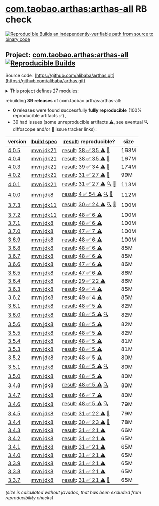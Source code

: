 [com.taobao.arthas:arthas-all](https://central.sonatype.com/artifact/com.taobao.arthas/arthas-all/versions) RB check
=======

[![Reproducible Builds](https://reproducible-builds.org/images/logos/rb.svg) an independently-verifiable path from source to binary code](https://reproducible-builds.org/)

## Project: [com.taobao.arthas:arthas-all](https://central.sonatype.com/artifact/com.taobao.arthas/arthas-all/versions) [![Reproducible Builds](https://img.shields.io/endpoint?url=https://raw.githubusercontent.com/jvm-repo-rebuild/reproducible-central/master/content/com/taobao/arthas/badge.json)](https://github.com/jvm-repo-rebuild/reproducible-central/blob/master/content/com/taobao/arthas/README.md)

Source code: [https://github.com/alibaba/arthas.git](https://github.com/alibaba/arthas.git)

<details><summary>This project defines 27 modules:</summary>

* [com.taobao.arthas:arthas-agent](https://central.sonatype.com/artifact/com.taobao.arthas/arthas-agent/overview)
* [com.taobao.arthas:arthas-agent-attach](https://central.sonatype.com/artifact/com.taobao.arthas/arthas-agent-attach/overview)
* [com.taobao.arthas:arthas-all](https://central.sonatype.com/artifact/com.taobao.arthas/arthas-all/overview)
* [com.taobao.arthas:arthas-boot](https://central.sonatype.com/artifact/com.taobao.arthas/arthas-boot/overview)
* [com.taobao.arthas:arthas-boot3](https://central.sonatype.com/artifact/com.taobao.arthas/arthas-boot3/overview)
* [com.taobao.arthas:arthas-bytekit](https://central.sonatype.com/artifact/com.taobao.arthas/arthas-bytekit/overview)
* [com.taobao.arthas:arthas-client](https://central.sonatype.com/artifact/com.taobao.arthas/arthas-client/overview)
* [com.taobao.arthas:arthas-common](https://central.sonatype.com/artifact/com.taobao.arthas/arthas-common/overview)
* [com.taobao.arthas:arthas-core](https://central.sonatype.com/artifact/com.taobao.arthas/arthas-core/overview)
* [com.taobao.arthas:arthas-demo](https://central.sonatype.com/artifact/com.taobao.arthas/arthas-demo/overview)
* [com.taobao.arthas:arthas-grpc-server](https://central.sonatype.com/artifact/com.taobao.arthas/arthas-grpc-server/overview)
* [com.taobao.arthas:arthas-grpc-web-proxy](https://central.sonatype.com/artifact/com.taobao.arthas/arthas-grpc-web-proxy/overview)
* [com.taobao.arthas:arthas-memorycompiler](https://central.sonatype.com/artifact/com.taobao.arthas/arthas-memorycompiler/overview)
* [com.taobao.arthas:arthas-packaging](https://central.sonatype.com/artifact/com.taobao.arthas/arthas-packaging/overview)
* [com.taobao.arthas:arthas-site](https://central.sonatype.com/artifact/com.taobao.arthas/arthas-site/overview)
* [com.taobao.arthas:arthas-spring-boot-starter](https://central.sonatype.com/artifact/com.taobao.arthas/arthas-spring-boot-starter/overview)
* [com.taobao.arthas:arthas-spy](https://central.sonatype.com/artifact/com.taobao.arthas/arthas-spy/overview)
* [com.taobao.arthas:arthas-testcase](https://central.sonatype.com/artifact/com.taobao.arthas/arthas-testcase/overview)
* [com.taobao.arthas:arthas-tunnel-client](https://central.sonatype.com/artifact/com.taobao.arthas/arthas-tunnel-client/overview)
* [com.taobao.arthas:arthas-tunnel-common](https://central.sonatype.com/artifact/com.taobao.arthas/arthas-tunnel-common/overview)
* [com.taobao.arthas:arthas-tunnel-server](https://central.sonatype.com/artifact/com.taobao.arthas/arthas-tunnel-server/overview)
* [com.taobao.arthas:math-game](https://central.sonatype.com/artifact/com.taobao.arthas/math-game/overview)
* [com.taobao.arthas:native-agent](https://central.sonatype.com/artifact/com.taobao.arthas/native-agent/overview)
* [com.taobao.arthas:native-agent-common](https://central.sonatype.com/artifact/com.taobao.arthas/native-agent-common/overview)
* [com.taobao.arthas:native-agent-management-web](https://central.sonatype.com/artifact/com.taobao.arthas/native-agent-management-web/overview)
* [com.taobao.arthas:native-agent-proxy](https://central.sonatype.com/artifact/com.taobao.arthas/native-agent-proxy/overview)
* [com.taobao.arthas:web-ui](https://central.sonatype.com/artifact/com.taobao.arthas/web-ui/overview)
</details>

rebuilding **39 releases** of com.taobao.arthas:arthas-all:
- **0** releases were found successfully **fully reproducible** (100% reproducible artifacts :white_check_mark:),
- 39 had issues (some unreproducible artifacts :warning:, see eventual :mag: diffoscope and/or :memo: issue tracker links):

| version | [build spec](/BUILDSPEC.md) | [result](https://reproducible-builds.org/docs/jvm/): reproducible? | size |
| -- | --------- | ------ | -- |
| [4.0.5](https://central.sonatype.com/artifact/com.taobao.arthas/arthas-all/4.0.5/pom) | [mvn jdk21](arthas-4.0.5.buildspec) | [result](arthas-all-4.0.5.buildinfo): [38 :white_check_mark:  35 :warning:](arthas-all-4.0.5.buildcompare) [:memo:](https://github.com/alibaba/arthas/pull/3001) | 168M |
| [4.0.4](https://central.sonatype.com/artifact/com.taobao.arthas/arthas-all/4.0.4/pom) | [mvn jdk21](arthas-4.0.4.buildspec) | [result](arthas-all-4.0.4.buildinfo): [38 :white_check_mark:  35 :warning:](arthas-all-4.0.4.buildcompare) [:memo:](https://github.com/alibaba/arthas/pull/3001) | 167M |
| [4.0.3](https://central.sonatype.com/artifact/com.taobao.arthas/arthas-all/4.0.3/pom) | [mvn jdk21](arthas-4.0.3.buildspec) | [result](arthas-all-4.0.3.buildinfo): [39 :white_check_mark:  34 :warning:](arthas-all-4.0.3.buildcompare) [:memo:](https://github.com/alibaba/arthas/pull/3001) | 174M |
| [4.0.2](https://central.sonatype.com/artifact/com.taobao.arthas/arthas-all/4.0.2/pom) | [mvn jdk21](arthas-4.0.2.buildspec) | [result](arthas-all-4.0.2.buildinfo): [31 :white_check_mark:  27 :warning:](arthas-all-4.0.2.buildcompare) [:memo:](https://github.com/alibaba/arthas/pull/3001) | 99M |
| [4.0.1](https://central.sonatype.com/artifact/com.taobao.arthas/arthas-all/4.0.1/pom) | [mvn jdk21](arthas-4.0.1.buildspec) | [result](arthas-all-4.0.1.buildinfo): [31 :white_check_mark:  27 :warning:](arthas-all-4.0.1.buildcompare) [:mag:](arthas-all-4.0.1.diffoscope) [:memo:](https://github.com/alibaba/arthas/pull/3001) | 113M |
| [4.0.0](https://central.sonatype.com/artifact/com.taobao.arthas/arthas-all/4.0.0/pom) | [mvn jdk8](arthas-4.0.0.buildspec) | [result](arthas-all-4.0.0.buildinfo): [4 :white_check_mark:  54 :warning:](arthas-all-4.0.0.buildcompare) [:mag:](arthas-all-4.0.0.diffoscope) [:memo:](https://github.com/alibaba/arthas/pull/3001) | 112M |
| [3.7.3](https://central.sonatype.com/artifact/com.taobao.arthas/arthas-all/3.7.3/pom) | [mvn jdk11](arthas-3.7.3.buildspec) | [result](arthas-all-3.7.3.buildinfo): [30 :white_check_mark:  24 :warning:](arthas-all-3.7.3.buildcompare) [:mag:](arthas-all-3.7.3.diffoscope) [:memo:](https://github.com/alibaba/arthas/pull/3001) | 100M |
| [3.7.2](https://central.sonatype.com/artifact/com.taobao.arthas/arthas-all/3.7.2/pom) | [mvn jdk11](arthas-3.7.2.buildspec) | [result](arthas-all-3.7.2.buildinfo): [48 :white_check_mark:  6 :warning:](arthas-all-3.7.2.buildcompare) | 100M |
| [3.7.1](https://central.sonatype.com/artifact/com.taobao.arthas/arthas-all/3.7.1/pom) | [mvn jdk8](arthas-3.7.1.buildspec) | [result](arthas-all-3.7.1.buildinfo): [48 :white_check_mark:  6 :warning:](arthas-all-3.7.1.buildcompare) | 100M |
| [3.7.0](https://central.sonatype.com/artifact/com.taobao.arthas/arthas-all/3.7.0/pom) | [mvn jdk8](arthas-3.7.0.buildspec) | [result](arthas-all-3.7.0.buildinfo): [47 :white_check_mark:  7 :warning:](arthas-all-3.7.0.buildcompare) | 100M |
| [3.6.9](https://central.sonatype.com/artifact/com.taobao.arthas/arthas-all/3.6.9/pom) | [mvn jdk8](arthas-3.6.9.buildspec) | [result](arthas-all-3.6.9.buildinfo): [48 :white_check_mark:  6 :warning:](arthas-all-3.6.9.buildcompare) | 100M |
| [3.6.8](https://central.sonatype.com/artifact/com.taobao.arthas/arthas-all/3.6.8/pom) | [mvn jdk8](arthas-3.6.8.buildspec) | [result](arthas-all-3.6.8.buildinfo): [48 :white_check_mark:  6 :warning:](arthas-all-3.6.8.buildcompare) | 85M |
| [3.6.7](https://central.sonatype.com/artifact/com.taobao.arthas/arthas-all/3.6.7/pom) | [mvn jdk8](arthas-3.6.7.buildspec) | [result](arthas-all-3.6.7.buildinfo): [48 :white_check_mark:  6 :warning:](arthas-all-3.6.7.buildcompare) | 85M |
| [3.6.6](https://central.sonatype.com/artifact/com.taobao.arthas/arthas-all/3.6.6/pom) | [mvn jdk8](arthas-3.6.6.buildspec) | [result](arthas-all-3.6.6.buildinfo): [47 :white_check_mark:  6 :warning:](arthas-all-3.6.6.buildcompare) | 86M |
| [3.6.5](https://central.sonatype.com/artifact/com.taobao.arthas/arthas-all/3.6.5/pom) | [mvn jdk8](arthas-3.6.5.buildspec) | [result](arthas-all-3.6.5.buildinfo): [47 :white_check_mark:  6 :warning:](arthas-all-3.6.5.buildcompare) | 86M |
| [3.6.4](https://central.sonatype.com/artifact/com.taobao.arthas/arthas-all/3.6.4/pom) | [mvn jdk8](arthas-3.6.4.buildspec) | [result](arthas-all-3.6.4.buildinfo): [29 :white_check_mark:  22 :warning:](arthas-all-3.6.4.buildcompare) | 86M |
| [3.6.3](https://central.sonatype.com/artifact/com.taobao.arthas/arthas-all/3.6.3/pom) | [mvn jdk8](arthas-3.6.3.buildspec) | [result](arthas-all-3.6.3.buildinfo): [49 :white_check_mark:  4 :warning:](arthas-all-3.6.3.buildcompare) | 85M |
| [3.6.2](https://central.sonatype.com/artifact/com.taobao.arthas/arthas-all/3.6.2/pom) | [mvn jdk8](arthas-3.6.2.buildspec) | [result](arthas-all-3.6.2.buildinfo): [49 :white_check_mark:  4 :warning:](arthas-all-3.6.2.buildcompare) | 85M |
| [3.6.1](https://central.sonatype.com/artifact/com.taobao.arthas/arthas-all/3.6.1/pom) | [mvn jdk8](arthas-3.6.1.buildspec) | [result](arthas-all-3.6.1.buildinfo): [48 :white_check_mark:  5 :warning:](arthas-all-3.6.1.buildcompare) | 82M |
| [3.6.0](https://central.sonatype.com/artifact/com.taobao.arthas/arthas-all/3.6.0/pom) | [mvn jdk8](arthas-3.6.0.buildspec) | [result](arthas-all-3.6.0.buildinfo): [48 :white_check_mark:  5 :warning:](arthas-all-3.6.0.buildcompare) [:mag:](arthas-all-3.6.0.diffoscope) | 82M |
| [3.5.6](https://central.sonatype.com/artifact/com.taobao.arthas/arthas-all/3.5.6/pom) | [mvn jdk8](arthas-3.5.6.buildspec) | [result](arthas-all-3.5.6.buildinfo): [48 :white_check_mark:  5 :warning:](arthas-all-3.5.6.buildcompare) | 82M |
| [3.5.5](https://central.sonatype.com/artifact/com.taobao.arthas/arthas-all/3.5.5/pom) | [mvn jdk8](arthas-3.5.5.buildspec) | [result](arthas-all-3.5.5.buildinfo): [48 :white_check_mark:  5 :warning:](arthas-all-3.5.5.buildcompare) | 82M |
| [3.5.4](https://central.sonatype.com/artifact/com.taobao.arthas/arthas-all/3.5.4/pom) | [mvn jdk8](arthas-3.5.4.buildspec) | [result](arthas-all-3.5.4.buildinfo): [48 :white_check_mark:  5 :warning:](arthas-all-3.5.4.buildcompare) | 81M |
| [3.5.3](https://central.sonatype.com/artifact/com.taobao.arthas/arthas-all/3.5.3/pom) | [mvn jdk8](arthas-3.5.3.buildspec) | [result](arthas-all-3.5.3.buildinfo): [48 :white_check_mark:  5 :warning:](arthas-all-3.5.3.buildcompare) | 81M |
| [3.5.2](https://central.sonatype.com/artifact/com.taobao.arthas/arthas-all/3.5.2/pom) | [mvn jdk8](arthas-3.5.2.buildspec) | [result](arthas-all-3.5.2.buildinfo): [48 :white_check_mark:  5 :warning:](arthas-all-3.5.2.buildcompare) | 80M |
| [3.5.1](https://central.sonatype.com/artifact/com.taobao.arthas/arthas-all/3.5.1/pom) | [mvn jdk8](arthas-3.5.1.buildspec) | [result](arthas-all-3.5.1.buildinfo): [48 :white_check_mark:  5 :warning:](arthas-all-3.5.1.buildcompare) [:mag:](arthas-all-3.5.1.diffoscope) | 80M |
| [3.5.0](https://central.sonatype.com/artifact/com.taobao.arthas/arthas-all/3.5.0/pom) | [mvn jdk8](arthas-3.5.0.buildspec) | [result](arthas-all-3.5.0.buildinfo): [48 :white_check_mark:  5 :warning:](arthas-all-3.5.0.buildcompare) | 80M |
| [3.4.8](https://central.sonatype.com/artifact/com.taobao.arthas/arthas-all/3.4.8/pom) | [mvn jdk8](arthas-3.4.8.buildspec) | [result](arthas-all-3.4.8.buildinfo): [48 :white_check_mark:  5 :warning:](arthas-all-3.4.8.buildcompare) [:mag:](https://github.com/jvm-repo-rebuild/reproducible-central/blob/master/content/com/taobao/arthas/arthas-all-3.4.8.diffoscope) | 80M |
| [3.4.7](https://central.sonatype.com/artifact/com.taobao.arthas/arthas-all/3.4.7/pom) | [mvn jdk8](arthas-3.4.7.buildspec) | [result](arthas-all-3.4.7.buildinfo): [46 :white_check_mark:  7 :warning:](arthas-all-3.4.7.buildcompare) | 80M |
| [3.4.6](https://central.sonatype.com/artifact/com.taobao.arthas/arthas-all/3.4.6/pom) | [mvn jdk8](arthas-3.4.6.buildspec) | [result](arthas-all-3.4.6.buildinfo): [48 :white_check_mark:  5 :warning:](arthas-all-3.4.6.buildcompare) [:mag:](https://github.com/jvm-repo-rebuild/reproducible-central/blob/master/content/com/taobao/arthas/arthas-all-3.4.6.diffoscope) | 79M |
| [3.4.5](https://central.sonatype.com/artifact/com.taobao.arthas/arthas-all/3.4.5/pom) | [mvn jdk8](arthas-3.4.5.buildspec) | [result](arthas-all-3.4.5.buildinfo): [31 :white_check_mark:  22 :warning:](arthas-all-3.4.5.buildcompare) [:memo:](https://github.com/alibaba/arthas/pull/1604) | 79M |
| [3.4.4](https://central.sonatype.com/artifact/com.taobao.arthas/arthas-all/3.4.4/pom) | [mvn jdk8](arthas-3.4.4.buildspec) | [result](arthas-all-3.4.4.buildinfo): [30 :white_check_mark:  23 :warning:](arthas-all-3.4.4.buildcompare) [:memo:](https://github.com/alibaba/arthas/pull/1604) | 78M |
| [3.4.3](https://central.sonatype.com/artifact/com.taobao.arthas/arthas-all/3.4.3/pom) | [mvn jdk8](arthas-3.4.3.buildspec) | [result](arthas-tunnel-server-3.4.3.buildinfo): [31 :white_check_mark:  21 :warning:](arthas-tunnel-server-3.4.3.buildcompare) | 66M |
| [3.4.2](https://central.sonatype.com/artifact/com.taobao.arthas/arthas-all/3.4.2/pom) | [mvn jdk8](arthas-3.4.2.buildspec) | [result](arthas-tunnel-server-3.4.2.buildinfo): [31 :white_check_mark:  21 :warning:](arthas-tunnel-server-3.4.2.buildcompare) | 65M |
| [3.4.1](https://central.sonatype.com/artifact/com.taobao.arthas/arthas-all/3.4.1/pom) | [mvn jdk8](arthas-3.4.1.buildspec) | [result](arthas-tunnel-server-3.4.1.buildinfo): [31 :white_check_mark:  21 :warning:](arthas-tunnel-server-3.4.1.buildcompare) | 65M |
| [3.4.0](https://central.sonatype.com/artifact/com.taobao.arthas/arthas-all/3.4.0/pom) | [mvn jdk8](arthas-3.4.0.buildspec) | [result](arthas-tunnel-server-3.4.0.buildinfo): [31 :white_check_mark:  21 :warning:](arthas-tunnel-server-3.4.0.buildcompare) | 65M |
| [3.3.9](https://central.sonatype.com/artifact/com.taobao.arthas/arthas-all/3.3.9/pom) | [mvn jdk8](arthas-3.3.9.buildspec) | [result](arthas-tunnel-server-3.3.9.buildinfo): [31 :white_check_mark:  21 :warning:](arthas-tunnel-server-3.3.9.buildcompare) | 65M |
| [3.3.8](https://central.sonatype.com/artifact/com.taobao.arthas/arthas-all/3.3.8/pom) | [mvn jdk8](arthas-3.3.8.buildspec) | [result](arthas-tunnel-server-3.3.8.buildinfo): [31 :white_check_mark:  21 :warning:](arthas-tunnel-server-3.3.8.buildcompare) | 65M |
| [3.3.7](https://central.sonatype.com/artifact/com.taobao.arthas/arthas-all/3.3.7/pom) | [mvn jdk8](arthas-3.3.7.buildspec) | [result](arthas-tunnel-server-3.3.7.buildinfo): [31 :white_check_mark:  21 :warning:](arthas-tunnel-server-3.3.7.buildcompare) [:memo:](https://github.com/alibaba/arthas/commit/20f31d47f23b2ac79ea7cb335e335d5e7b1a552a) | 65M |

<i>(size is calculated without javadoc, that has been excluded from reproducibility checks)</i>
